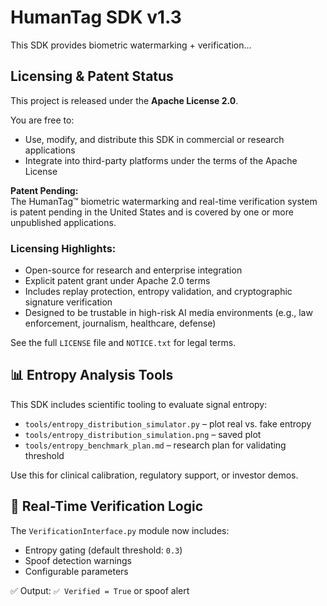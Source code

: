 # HumanTag SDK v1.3
This SDK provides biometric watermarking + verification...
## Licensing & Patent Status

This project is released under the **Apache License 2.0**.

You are free to:
- Use, modify, and distribute this SDK in commercial or research applications
- Integrate into third-party platforms under the terms of the Apache License

**Patent Pending:**  
The HumanTag™ biometric watermarking and real-time verification system is patent pending in the United States and is covered by one or more unpublished applications.

### Licensing Highlights:
- Open-source for research and enterprise integration
- Explicit patent grant under Apache 2.0 terms
- Includes replay protection, entropy validation, and cryptographic signature verification
- Designed to be trustable in high-risk AI media environments (e.g., law enforcement, journalism, healthcare, defense)

See the full `LICENSE` file and `NOTICE.txt` for legal terms.

## 📊 Entropy Analysis Tools

This SDK includes scientific tooling to evaluate signal entropy:

- `tools/entropy_distribution_simulator.py` – plot real vs. fake entropy
- `tools/entropy_distribution_simulation.png` – saved plot
- `tools/entropy_benchmark_plan.md` – research plan for validating threshold

Use this for clinical calibration, regulatory support, or investor demos.

## 🧪 Real-Time Verification Logic

The `VerificationInterface.py` module now includes:
- Entropy gating (default threshold: `0.3`)
- Spoof detection warnings
- Configurable parameters

✅ Output: `✅ Verified = True` or spoof alert

